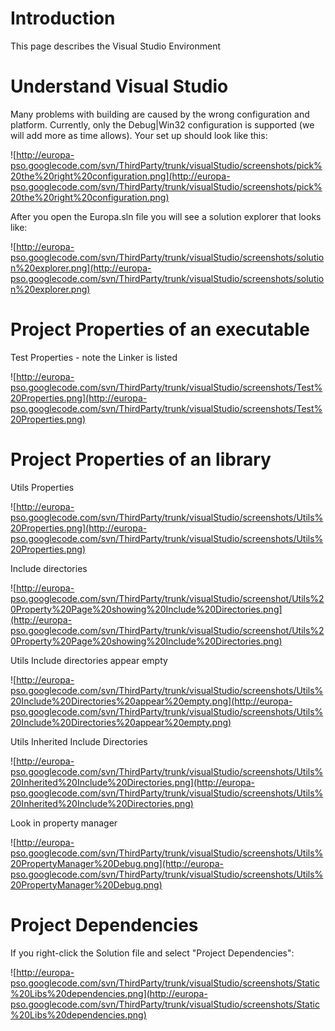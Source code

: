 # Introduction #

This page describes the Visual Studio Environment


# Understand Visual Studio #

Many problems with building are caused by the wrong configuration and platform.  Currently, only the Debug|Win32 configuration is supported (we will add more as time allows).  Your set up should look like this:

![http://europa-pso.googlecode.com/svn/ThirdParty/trunk/visualStudio/screenshots/pick%20the%20right%20configuration.png](http://europa-pso.googlecode.com/svn/ThirdParty/trunk/visualStudio/screenshots/pick%20the%20right%20configuration.png)


After you open the Europa.sln file you will see a solution explorer that looks like:



![http://europa-pso.googlecode.com/svn/ThirdParty/trunk/visualStudio/screenshots/solution%20explorer.png](http://europa-pso.googlecode.com/svn/ThirdParty/trunk/visualStudio/screenshots/solution%20explorer.png)


# Project Properties of an executable #

Test Properties - note the Linker is listed

![http://europa-pso.googlecode.com/svn/ThirdParty/trunk/visualStudio/screenshots/Test%20Properties.png](http://europa-pso.googlecode.com/svn/ThirdParty/trunk/visualStudio/screenshots/Test%20Properties.png)

# Project Properties of an library #

Utils Properties

![http://europa-pso.googlecode.com/svn/ThirdParty/trunk/visualStudio/screenshots/Utils%20Properties.png](http://europa-pso.googlecode.com/svn/ThirdParty/trunk/visualStudio/screenshots/Utils%20Properties.png)

Include directories

![http://europa-pso.googlecode.com/svn/ThirdParty/trunk/visualStudio/screenshot/Utils%20Property%20Page%20showing%20Include%20Directories.png](http://europa-pso.googlecode.com/svn/ThirdParty/trunk/visualStudio/screenshot/Utils%20Property%20Page%20showing%20Include%20Directories.png)

Utils Include directories appear empty

![http://europa-pso.googlecode.com/svn/ThirdParty/trunk/visualStudio/screenshots/Utils%20Include%20Directories%20appear%20empty.png](http://europa-pso.googlecode.com/svn/ThirdParty/trunk/visualStudio/screenshots/Utils%20Include%20Directories%20appear%20empty.png)

Utils Inherited Include Directories

![http://europa-pso.googlecode.com/svn/ThirdParty/trunk/visualStudio/screenshots/Utils%20Inherited%20Include%20Directories.png](http://europa-pso.googlecode.com/svn/ThirdParty/trunk/visualStudio/screenshots/Utils%20Inherited%20Include%20Directories.png)

Look in property manager

![http://europa-pso.googlecode.com/svn/ThirdParty/trunk/visualStudio/screenshots/Utils%20PropertyManager%20Debug.png](http://europa-pso.googlecode.com/svn/ThirdParty/trunk/visualStudio/screenshots/Utils%20PropertyManager%20Debug.png)




# Project Dependencies #

If you right-click the Solution file and select "Project Dependencies":

![http://europa-pso.googlecode.com/svn/ThirdParty/trunk/visualStudio/screenshots/Static%20Libs%20dependencies.png](http://europa-pso.googlecode.com/svn/ThirdParty/trunk/visualStudio/screenshots/Static%20Libs%20dependencies.png)